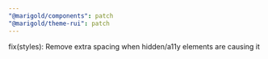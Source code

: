 ```yaml
---
"@marigold/components": patch
"@marigold/theme-rui": patch
---
```


fix(styles): Remove extra spacing when hidden/a11y elements are causing it
